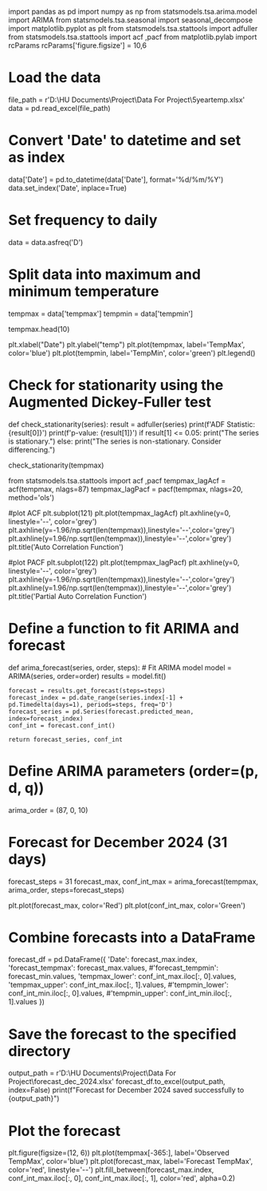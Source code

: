 import pandas as pd
import numpy as np
from statsmodels.tsa.arima.model import ARIMA
from statsmodels.tsa.seasonal import seasonal_decompose
import matplotlib.pyplot as plt
from statsmodels.tsa.stattools import adfuller
from statsmodels.tsa.stattools import acf ,pacf
from matplotlib.pylab import rcParams
rcParams['figure.figsize'] = 10,6

# Load the data
file_path = r'D:\HU Documents\Project\Data For Project\5yeartemp.xlsx'
data = pd.read_excel(file_path)

# Convert 'Date' to datetime and set as index
data['Date'] = pd.to_datetime(data['Date'], format='%d/%m/%Y')
data.set_index('Date', inplace=True)

# Set frequency to daily
data = data.asfreq('D')

# Split data into maximum and minimum temperature
tempmax = data['tempmax']
tempmin = data['tempmin']

tempmax.head(10)

plt.xlabel("Date")
plt.ylabel("temp")
plt.plot(tempmax, label='TempMax', color='blue')
plt.plot(tempmin, label='TempMin', color='green')
plt.legend()

# Check for stationarity using the Augmented Dickey-Fuller test
def check_stationarity(series):
    result = adfuller(series)
    print(f'ADF Statistic: {result[0]}')
    print(f'p-value: {result[1]}')
    if result[1] <= 0.05:
        print("The series is stationary.")
    else:
        print("The series is non-stationary. Consider differencing.")

check_stationarity(tempmax)

from statsmodels.tsa.stattools import acf ,pacf
tempmax_lagAcf = acf(tempmax, nlags=87)
tempmax_lagPacf = pacf(tempmax, nlags=20, method='ols')

#plot ACF
plt.subplot(121)
plt.plot(tempmax_lagAcf)
plt.axhline(y=0, linestyle='--', color='grey')
plt.axhline(y=-1.96/np.sqrt(len(tempmax)),linestyle='--',color='grey')
plt.axhline(y=1.96/np.sqrt(len(tempmax)),linestyle='--',color='grey')
plt.title('Auto Correlation Function')

#plot PACF
plt.subplot(122)
plt.plot(tempmax_lagPacf)
plt.axhline(y=0, linestyle='--', color='grey')
plt.axhline(y=-1.96/np.sqrt(len(tempmax)),linestyle='--',color='grey')
plt.axhline(y=1.96/np.sqrt(len(tempmax)),linestyle='--',color='grey')
plt.title('Partial Auto Correlation Function')

# Define a function to fit ARIMA and forecast
def arima_forecast(series, order, steps):
    # Fit ARIMA model
    model = ARIMA(series, order=order)
    results = model.fit()
    
    forecast = results.get_forecast(steps=steps)
    forecast_index = pd.date_range(series.index[-1] + pd.Timedelta(days=1), periods=steps, freq='D')
    forecast_series = pd.Series(forecast.predicted_mean, index=forecast_index)
    conf_int = forecast.conf_int()
    
    return forecast_series, conf_int

# Define ARIMA parameters (order=(p, d, q))
arima_order = (87, 0, 10)

# Forecast for December 2024 (31 days)
forecast_steps = 31
forecast_max, conf_int_max = arima_forecast(tempmax, arima_order, steps=forecast_steps)

plt.plot(forecast_max, color='Red')
plt.plot(conf_int_max, color='Green')

# Combine forecasts into a DataFrame
forecast_df = pd.DataFrame({
    'Date': forecast_max.index,
    'forecast_tempmax': forecast_max.values,
    #'forecast_tempmin': forecast_min.values,
    'tempmax_lower': conf_int_max.iloc[:, 0].values,
   'tempmax_upper': conf_int_max.iloc[:, 1].values,
    #'tempmin_lower': conf_int_min.iloc[:, 0].values,
    #'tempmin_upper': conf_int_min.iloc[:, 1].values
})

# Save the forecast to the specified directory
output_path = r'D:\HU Documents\Project\Data For Project\forecast_dec_2024.xlsx'
forecast_df.to_excel(output_path, index=False)
print(f"Forecast for December 2024 saved successfully to {output_path}")

# Plot the forecast
plt.figure(figsize=(12, 6))
plt.plot(tempmax[-365:], label='Observed TempMax', color='blue')
plt.plot(forecast_max, label='Forecast TempMax', color='red', linestyle='--')
plt.fill_between(forecast_max.index, conf_int_max.iloc[:, 0], conf_int_max.iloc[:, 1], color='red', alpha=0.2)

